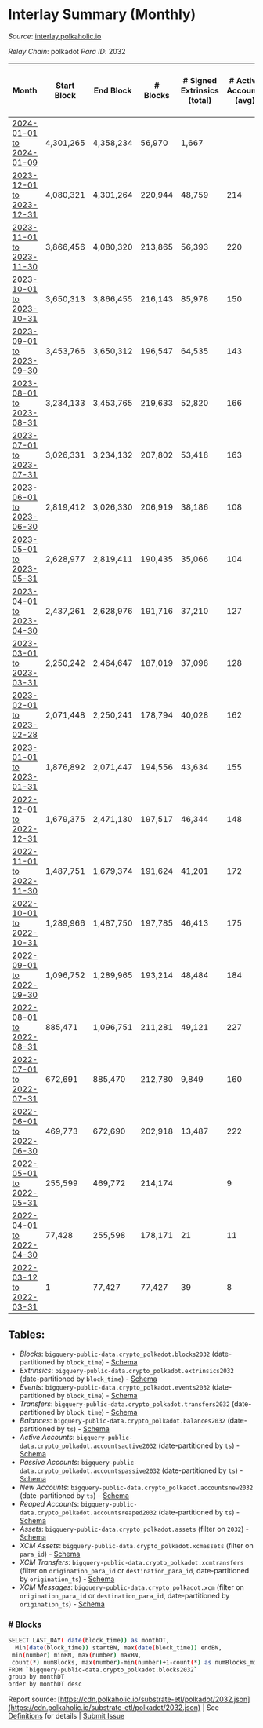 # Interlay Summary (Monthly)

_Source_: [interlay.polkaholic.io](https://interlay.polkaholic.io)

*Relay Chain*: polkadot
*Para ID*: 2032



| Month | Start Block | End Block | # Blocks | # Signed Extrinsics (total) | # Active Accounts (avg) | # Addresses with Balances (max) | Issues |
| ----- | ----------- | --------- | -------- | --------------------------- | ----------------------- | ------------------------------- | ------ |
| [2024-01-01 to 2024-01-09](/polkadot/2032-interlay/2024-01-31.md) | 4,301,265 | 4,358,234 | 56,970 | 1,667 |  | 13,870 | -   |   
| [2023-12-01 to 2023-12-31](/polkadot/2032-interlay/2023-12-31.md) | 4,080,321 | 4,301,264 | 220,944 | 48,759 | 214 | 13,677 | -   |   
| [2023-11-01 to 2023-11-30](/polkadot/2032-interlay/2023-11-30.md) | 3,866,456 | 4,080,320 | 213,865 | 56,393 | 220 | 13,155 | -   |   
| [2023-10-01 to 2023-10-31](/polkadot/2032-interlay/2023-10-31.md) | 3,650,313 | 3,866,455 | 216,143 | 85,978 | 150 | 12,847 | -   |   
| [2023-09-01 to 2023-09-30](/polkadot/2032-interlay/2023-09-30.md) | 3,453,766 | 3,650,312 | 196,547 | 64,535 | 143 | 12,672 | -   |   
| [2023-08-01 to 2023-08-31](/polkadot/2032-interlay/2023-08-31.md) | 3,234,133 | 3,453,765 | 219,633 | 52,820 | 166 | 12,566 | -   |   
| [2023-07-01 to 2023-07-31](/polkadot/2032-interlay/2023-07-31.md) | 3,026,331 | 3,234,132 | 207,802 | 53,418 | 163 | 12,261 | -   |   
| [2023-06-01 to 2023-06-30](/polkadot/2032-interlay/2023-06-30.md) | 2,819,412 | 3,026,330 | 206,919 | 38,186 | 108 | 12,000 | -   |   
| [2023-05-01 to 2023-05-31](/polkadot/2032-interlay/2023-05-31.md) | 2,628,977 | 2,819,411 | 190,435 | 35,066 | 104 | 11,876 | -   |   
| [2023-04-01 to 2023-04-30](/polkadot/2032-interlay/2023-04-30.md) | 2,437,261 | 2,628,976 | 191,716 | 37,210 | 127 | 11,731 | -   |   
| [2023-03-01 to 2023-03-31](/polkadot/2032-interlay/2023-03-31.md) | 2,250,242 | 2,464,647 | 187,019 | 37,098 | 128 | 11,519 | - 27,387 (12.77%) |   
| [2023-02-01 to 2023-02-28](/polkadot/2032-interlay/2023-02-28.md) | 2,071,448 | 2,250,241 | 178,794 | 40,028 | 162 | 11,083 | -   |   
| [2023-01-01 to 2023-01-31](/polkadot/2032-interlay/2023-01-31.md) | 1,876,892 | 2,071,447 | 194,556 | 43,634 | 155 | 10,819 | -   |   
| [2022-12-01 to 2022-12-31](/polkadot/2032-interlay/2022-12-31.md) | 1,679,375 | 2,471,130 | 197,517 | 46,344 | 148 | 10,594 | - 594,239 (75.05%) |   
| [2022-11-01 to 2022-11-30](/polkadot/2032-interlay/2022-11-30.md) | 1,487,751 | 1,679,374 | 191,624 | 41,201 | 172 | 10,416 | -   |   
| [2022-10-01 to 2022-10-31](/polkadot/2032-interlay/2022-10-31.md) | 1,289,966 | 1,487,750 | 197,785 | 46,413 | 175 | 9,969 | -   |   
| [2022-09-01 to 2022-09-30](/polkadot/2032-interlay/2022-09-30.md) | 1,096,752 | 1,289,965 | 193,214 | 48,484 | 184 | 9,606 | -   |   
| [2022-08-01 to 2022-08-31](/polkadot/2032-interlay/2022-08-31.md) | 885,471 | 1,096,751 | 211,281 | 49,121 | 227 | 9,188 | -   |   
| [2022-07-01 to 2022-07-31](/polkadot/2032-interlay/2022-07-31.md) | 672,691 | 885,470 | 212,780 | 9,849 | 160 | 8,208 | -   |   
| [2022-06-01 to 2022-06-30](/polkadot/2032-interlay/2022-06-30.md) | 469,773 | 672,690 | 202,918 | 13,487 | 222 | 7,139 | -   |   
| [2022-05-01 to 2022-05-31](/polkadot/2032-interlay/2022-05-31.md) | 255,599 | 469,772 | 214,174 |  | 9 | 6 | -   |   
| [2022-04-01 to 2022-04-30](/polkadot/2032-interlay/2022-04-30.md) | 77,428 | 255,598 | 178,171 | 21 | 11 | 6 | -   |   
| [2022-03-12 to 2022-03-31](/polkadot/2032-interlay/2022-03-31.md) | 1 | 77,427 | 77,427 | 39 | 8 | 1 | -   |   

## Tables:

* _Blocks_: `bigquery-public-data.crypto_polkadot.blocks2032` (date-partitioned by `block_time`) - [Schema](/schema/balances.json)
* _Extrinsics_: `bigquery-public-data.crypto_polkadot.extrinsics2032` (date-partitioned by `block_time`) - [Schema](/schema/extrinsics.json)
* _Events_: `bigquery-public-data.crypto_polkadot.events2032` (date-partitioned by `block_time`) - [Schema](/schema/events.json)
* _Transfers_: `bigquery-public-data.crypto_polkadot.transfers2032` (date-partitioned by `block_time`) - [Schema](/schema/transfers.json)
* _Balances_: `bigquery-public-data.crypto_polkadot.balances2032` (date-partitioned by `ts`) - [Schema](/schema/balances.json)
* _Active Accounts_: `bigquery-public-data.crypto_polkadot.accountsactive2032` (date-partitioned by `ts`) - [Schema](/schema/accountsactive.json)
* _Passive Accounts_: `bigquery-public-data.crypto_polkadot.accountspassive2032` (date-partitioned by `ts`) - [Schema](/schema/accountspassive.json)
* _New Accounts_: `bigquery-public-data.crypto_polkadot.accountsnew2032` (date-partitioned by `ts`) - [Schema](/schema/accountsnew.json)
* _Reaped Accounts_: `bigquery-public-data.crypto_polkadot.accountsreaped2032` (date-partitioned by `ts`) - [Schema](/schema/accountsreaped.json)
* _Assets_: `bigquery-public-data.crypto_polkadot.assets` (filter on `2032`) - [Schema](/schema/assets.json)
* _XCM Assets_: `bigquery-public-data.crypto_polkadot.xcmassets` (filter on `para_id`) - [Schema](/schema/xcmassets.json)
* _XCM Transfers_: `bigquery-public-data.crypto_polkadot.xcmtransfers` (filter on `origination_para_id` or `destination_para_id`, date-partitioned by `origination_ts`) - [Schema](/schema/xcmtransfers.json)
* _XCM Messages_: `bigquery-public-data.crypto_polkadot.xcm` (filter on `origination_para_id` or `destination_para_id`, date-partitioned by `origination_ts`) - [Schema](/schema/xcm.json)

### # Blocks
```bash
SELECT LAST_DAY( date(block_time)) as monthDT,
  Min(date(block_time)) startBN, max(date(block_time)) endBN, 
 min(number) minBN, max(number) maxBN, 
 count(*) numBlocks, max(number)-min(number)+1-count(*) as numBlocks_missing 
FROM `bigquery-public-data.crypto_polkadot.blocks2032` 
group by monthDT 
order by monthDT desc
```


Report source: [https://cdn.polkaholic.io/substrate-etl/polkadot/2032.json](https://cdn.polkaholic.io/substrate-etl/polkadot/2032.json) | See [Definitions](/DEFINITIONS.md) for details | [Submit Issue](https://github.com/colorfulnotion/substrate-etl/issues)
